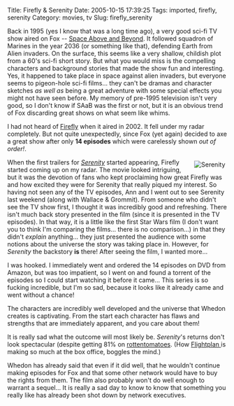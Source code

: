 Title: Firefly & Serenity
Date: 2005-10-15 17:39:25
Tags: imported, firefly, serenity
Category: movies, tv
Slug: firefly_serenity

Back in 1995 (yes I know that was a long time ago), a very good sci-fi TV show aired on Fox -- <a href="http://www.imdb.com/title/tt0112173/">Space Above and Beyond</a>.  It followed squadron of Marines in the year 2036 (or something like that), defending Earth from Alien invaders.  On the surface, this seems like a very shallow, childish plot from a 60's sci-fi short story.  But what you would miss is the compelling characters and background stories that made the show fun and interesting.  Yes, it happened to take place in space against alien invaders, but everyone seems to pigeon-hole sci-fi films... they can't be dramas and character sketches <em>as well as</em> being a great adventure with some special effects you might not have seen before.  My memory of pre-1995 television isn't very good, so I don't know if SAaB was the first or not, but it is an obvious trend of Fox discarding great shows on what seem like whims.

I had not heard of <a href="http://www.imdb.com/title/tt0303461/">Firefly</a> when it aired in 2002.  It fell under my radar completely.  But not quite unexpectedly, since Fox (yet again) decided to axe a great show after only <strong>14 episodes</strong> which were carelessly shown <em>out of order!</em>.

<div style="float: right; margin: 5px 5px 5px 5px;"><img src="http://images.rottentomatoes.com/images/movie/custom/05/10004005.jpg" alt="Serenity" /></div>

When the first trailers for <em><a href="http://www.imdb.com/title/tt0379786/">Serenity</a></em> started appearing, Firefly started coming up on my radar.  The movie looked intriguing, but it was the devotion of fans who kept proclaiming how great Firefly was and how excited they were for Serenity that really piqued my interest.  So having not seen any of the TV episodes, Ann and I went out to see Serenity last weekend (along with Wallace & Grommit).  From someone who didn't see the TV show first, I thought it was incredibly good and refreshing.  There isn't much back story presented in the film (since it is presented in the TV episodes).  In that way, it is a little like the first Star Wars film (I don't want you to think I'm comparing the films... there is no comparison...) in that they didn't <em>explain</em> anything... they just presented the audience with some notions about the universe the story was taking place in.  However, for <em>Serenity</em> the backstory <strong>is</strong> there!  After seeing the film, I wanted more...

I was hooked.  I immediately went and ordered the 14 episodes on DVD from Amazon, but was too impatient, so I went on and found a torrent of the episodes so I could start watching it before it came... This series is so fucking incredible, but I'm so sad, because it looks like it already came and went without a chance!

The characters are incredibly well developed and the universe that Whedon creates is captivating.  From the start each character has flaws and strengths that are immediately apparent, and you care about them!

It is really sad what the outcome will most likely be.  <em>Serenity</em>'s returns don't look spectacular (despite getting 81% on <a href="http://www.rottentomatoes.com/m/serenity/">rottentomatoes</a>.  (How <a href="http://www.rottentomatoes.com/m/flightplan/">Flightplan </a>is making so much at the box office, boggles the mind.)

Whedon has already said that even if it did well, that he wouldn't continue making episodes for Fox and that some other network would have to buy the rights from them.  The film also probably won't do well enough to warrant a sequel...  It is really a sad day to know to know that something you really like has already been shot down by network executives.
